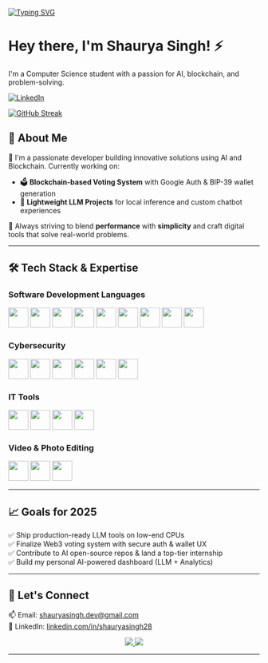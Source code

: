 [![Typing SVG](https://readme-typing-svg.herokuapp.com?font=Fira+Code&pause=1000&color=66CDAA&width=435&lines=Full-Stack+Developer;Backend+Engineer;Cloud+Computing+Learner;DevOps+Enthusiast)](https://git.io/typing-svg)


# Hey there, I'm Shaurya Singh! ⚡

I'm a Computer Science student with a passion for AI, blockchain, and problem-solving.

[![LinkedIn](https://img.shields.io/badge/LinkedIn-%230077B5.svg?&style=flat-square&logo=linkedin&logoColor=white)](https://www.linkedin.com/in/shauryasingh28)

[![GitHub Streak](https://streak-stats.demolab.com?user=shxuryaaz)](https://git.io/streak-stats)

## 🧠 About Me

🚀 I'm a passionate developer building innovative solutions using AI and Blockchain. Currently working on:
- 🗳️ **Blockchain-based Voting System** with Google Auth & BIP-39 wallet generation
- 🤖 **Lightweight LLM Projects** for local inference and custom chatbot experiences

🧩 Always striving to blend **performance** with **simplicity** and craft digital tools that solve real-world problems.

---

## 🛠 Tech Stack & Expertise  

### **Software Development Languages**

[<img src="https://upload.wikimedia.org/wikipedia/en/3/30/Java_programming_language_logo.svg" height="40">](https://www.java.com/)
[<img src="https://upload.wikimedia.org/wikipedia/commons/c/c3/Python-logo-notext.svg" height="40">](https://www.python.org/)
[<img src="https://upload.wikimedia.org/wikipedia/commons/1/18/ISO_C%2B%2B_Logo.svg" height="40">](https://www.cplusplus.com/)
[<img src="https://upload.wikimedia.org/wikipedia/commons/9/99/Unofficial_JavaScript_logo_2.svg" height="40">](https://developer.mozilla.org/en-US/docs/Web/JavaScript)
[<img src="https://upload.wikimedia.org/wikipedia/commons/4/4c/Typescript_logo_2020.svg" height="40">](https://www.typescriptlang.org/)
[<img src="https://upload.wikimedia.org/wikipedia/commons/6/61/HTML5_logo_and_wordmark.svg" height="40">](https://developer.mozilla.org/en-US/docs/Web/HTML)
[<img src="https://upload.wikimedia.org/wikipedia/commons/d/d5/CSS3_logo_and_wordmark.svg" height="40">](https://developer.mozilla.org/en-US/docs/Web/CSS)
[<img src="https://upload.wikimedia.org/wikipedia/commons/a/a7/React-icon.svg" height="40">](https://reactjs.org/)
[<img src="https://upload.wikimedia.org/wikipedia/commons/d/d9/Node.js_logo.svg" height="40">](https://nodejs.org/)

### **Cybersecurity**

[<img src="https://www.kali.org/images/kali-tools-icon-missing.svg" height="40">](https://www.kali.org/)
[<img src="https://www.wireshark.org/favicon.ico" height="40">](https://www.wireshark.org/)
[<img src="https://www.kali.org/tools/nmap/images/nmap-logo.svg" height="40">](https://nmap.org/)
[<img src="https://www.kali.org/tools/metasploit-framework/images/metasploit-framework-logo.svg" height="40">](https://www.metasploit.com/)
[<img src="https://www.kali.org/tools/john/images/john-logo.svg" height="40">](https://www.openwall.com/john/)
[<img src="https://www.kali.org/tools/hydra/images/hydra-logo.svg" height="40">](https://github.com/vanhauser-thc/thc-hydra)

### **IT Tools**

[<img src="https://upload.wikimedia.org/wikipedia/commons/0/08/Cisco_logo_blue_2016.svg" height="40">](https://www.cisco.com/)
[<img src="https://upload.wikimedia.org/wikipedia/commons/2/29/Netgear_logo_2014.svg" height="40">](https://www.netgear.com/)
[<img src="https://upload.wikimedia.org/wikipedia/commons/5/58/Hyper-V_Logo.png" height="40">](https://www.microsoft.com/en-us/cloud-platform/hyper-v)
[<img src="https://upload.wikimedia.org/wikipedia/commons/0/09/Vmware-by-broadcom.svg" height="40">](https://www.vmware.com/)

### **Video & Photo Editing**

[<img src="https://upload.wikimedia.org/wikipedia/commons/a/af/Adobe_Photoshop_CC_icon.svg" height="40">](https://www.adobe.com/products/photoshop.html)
[<img src="https://upload.wikimedia.org/wikipedia/commons/4/40/Adobe_Premiere_Pro_CC_icon.svg" height="40">](https://www.adobe.com/products/premiere.html)
[<img src="https://upload.wikimedia.org/wikipedia/commons/0/0c/Blender_logo_no_text.svg" height="40">](https://www.blender.org/)

---

## 📈 Goals for 2025  

✅ Ship production-ready LLM tools on low-end CPUs  
✅ Finalize Web3 voting system with secure auth & wallet UX  
✅ Contribute to AI open-source repos & land a top-tier internship  
✅ Build my personal AI-powered dashboard (LLM + Analytics)  

---

## 🤝 Let's Connect

📫 Email: [shauryasingh.dev@gmail.com](mailto:shauryasingh.dev@gmail.com)  
🔗 LinkedIn: [linkedin.com/in/shauryasingh28](http://www.linkedin.com/in/shauryasingh28)

<p align="center">
  <a href="https://www.linkedin.com/in/shauryasingh28/">
    <img src="https://img.shields.io/badge/LinkedIn-0A66C2?style=for-the-badge&logo=linkedin&logoColor=white" />
  </a>
  <a href="mailto:shauryasingh.dev@gmail.com">
    <img src="https://img.shields.io/badge/Email-D14836?style=for-the-badge&logo=gmail&logoColor=white" />
  </a>
</p>

---
